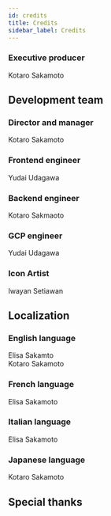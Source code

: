 ```yaml
---
id: credits
title: Credits
sidebar_label: Credits
---
```


### Executive producer
Kotaro Sakamoto

## Development team

### Director and manager
Kotaro Sakamoto

### Frontend engineer
Yudai Udagawa

### Backend engineer
Kotaro Sakmaoto

### GCP engineer
Yudai Udagawa

### Icon Artist
Iwayan Setiawan

## Localization

### English language
Elisa Sakamto  
Kotaro Sakamoto

### French language
Elisa Sakamoto

### Italian language
Elisa Sakamoto

### Japanese language
Kotaro Sakamoto

## Special thanks


